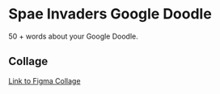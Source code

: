 # Spae Invaders Google Doodle
50 + words about your Google Doodle.

## Collage
[Link to Figma Collage](https://www.figma.com/file/y9CtADYDUpj2f2SuIb7B0Z/Google-Doodle?node-id=0%3A1)



